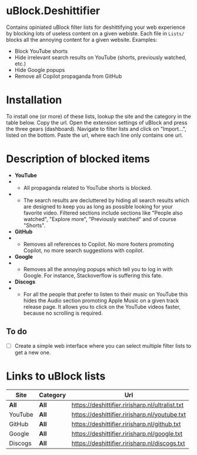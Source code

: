 # uBlock.Deshittifier

Contains opiniated uBlock filter lists for deshittifying your web experience by blocking lots of useless content on a
given webiste.
Each file in `Lists/` blocks all the annoying content for a given website.
Examples:

- Block YouTube shorts
- Hide irrelevant search results on YouTube (shorts, previously watched, etc.)
- Hide Google popups
- Remove all Copilot propaganda from GitHub

# Installation

To install one (or more) of these lists, lookup the site and the category in the table below.
Copy the url.
Open the extension settings of uBlock and press the three gears (dashboard).
Navigate to filter lists and click on "Import...", listed on the bottom.
Paste the url, where each line only contains one url.

# Description of blocked items

- **YouTube**
- - All propaganda related to YouTube shorts is blocked.
- - The search results are decluttered by hiding all search results which are designed to keep you as long as possible
    looking for your favorite video.
    Filtered sections include sections like "People also watched", "Explore more", "Previously watched" and of
    course "Shorts".
- **GitHub**
- - Removes all references to Copilot. No more footers promoting Copilot, no more search suggestions with copilot.
- **Google**
- - Removes all the annoying popups which tell you to log in with Google. For instance, Stackoverflow is suffering
      this fate.
- **Discogs**
- - For all the people that prefer to listen to their music on YouTube this hides the Audio section promoting Apple
      Music on a given track release page.
      It allows you to click on the YouTube videos faster, because no scrolling is required.

## To do

- [ ] Create a simple web interface where you can select multiple filter lists to get a new one.

# Links to uBlock lists

| Site    | Category | Url                                              |
|---------|----------|--------------------------------------------------|
| **All** | **All**  | https://deshittifier.ririsharp.nl/ultralist.txt  |
| YouTube | **All**  | https://deshittifier.ririsharp.nl/youtube.txt    |
| GitHub  | **All**  | https://deshittifier.ririsharp.nl/github.txt     |
| Google  | **All**  | https://deshittifier.ririsharp.nl/google.txt     |
| Discogs | **All**  | https://deshittifier.ririsharp.nl/discogs.txt    |